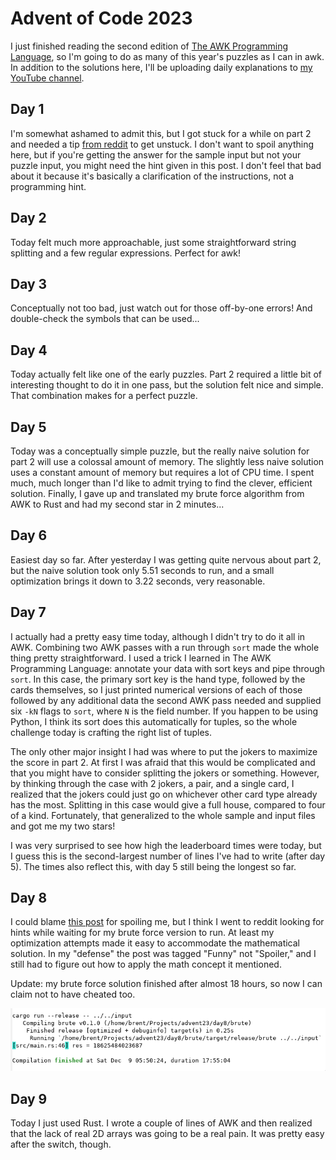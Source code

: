 # Advent of Code 2023

I just finished reading the second edition of [The AWK Programming
Language](https://awk.dev/), so I'm going to do as many of this year's puzzles
as I can in awk. In addition to the solutions here, I'll be uploading daily
explanations to [my YouTube channel](https://www.youtube.com/@bwestbro).

## Day 1

I'm somewhat ashamed to admit this, but I got stuck for a while on part 2 and
needed a tip [from reddit][reddit1] to get unstuck. I don't want to spoil
anything here, but if you're getting the answer for the sample input but not
your puzzle input, you might need the hint given in this post. I don't feel that
bad about it because it's basically a clarification of the instructions, not a
programming hint.

## Day 2

Today felt much more approachable, just some straightforward string splitting
and a few regular expressions. Perfect for awk!

## Day 3

Conceptually not too bad, just watch out for those off-by-one errors! And
double-check the symbols that can be used...

## Day 4

Today actually felt like one of the early puzzles. Part 2 required a little bit
of interesting thought to do it in one pass, but the solution felt nice and
simple. That combination makes for a perfect puzzle.

## Day 5

Today was a conceptually simple puzzle, but the really naive solution for part 2
will use a colossal amount of memory. The slightly less naive solution uses a
constant amount of memory but requires a lot of CPU time. I spent much, much
longer than I'd like to admit trying to find the clever, efficient solution.
Finally, I gave up and translated my brute force algorithm from AWK to Rust and
had my second star in 2 minutes...

## Day 6

Easiest day so far. After yesterday I was getting quite nervous about part 2,
but the naive solution took only 5.51 seconds to run, and a small optimization
brings it down to 3.22 seconds, very reasonable.

## Day 7

I actually had a pretty easy time today, although I didn't try to do it all in
AWK. Combining two AWK passes with a run through `sort` made the whole thing
pretty straightforward. I used a trick I learned in The AWK Programming
Language: annotate your data with sort keys and pipe through `sort`. In this
case, the primary sort key is the hand type, followed by the cards themselves,
so I just printed numerical versions of each of those followed by any additional
data the second AWK pass needed and supplied six `-kN` flags to `sort`, where
`N` is the field number. If you happen to be using Python, I think its sort does
this automatically for tuples, so the whole challenge today is crafting the
right list of tuples.

The only other major insight I had was where to put the jokers to maximize the
score in part 2. At first I was afraid that this would be complicated and that
you might have to consider splitting the jokers or something. However, by
thinking through the case with 2 jokers, a pair, and a single card, I realized
that the jokers could just go on whichever other card type already has the most.
Splitting in this case would give a full house, compared to four of a kind.
Fortunately, that generalized to the whole sample and input files and got me my
two stars!

I was very surprised to see how high the leaderboard times were today, but I
guess this is the second-largest number of lines I've had to write (after day
5). The times also reflect this, with day 5 still being the longest so far.

## Day 8

I could blame [this post][reddit2] for spoiling me, but I think I went to reddit
looking for hints while waiting for my brute force version to run. At least my
optimization attempts made it easy to accommodate the mathematical solution. In
my "defense" the post was tagged "Funny" not "Spoiler," and I still had to
figure out how to apply the math concept it mentioned.

Update: my brute force solution finished after almost 18 hours, so now I can
claim not to have cheated too.

![Day 8 Part 2 Result](.pics/day8.png)

## Day 9

Today I just used Rust. I wrote a couple of lines of AWK and then realized that
the lack of real 2D arrays was going to be a real pain. It was pretty easy after
the switch, though.

[reddit1]: https://www.reddit.com/r/adventofcode/comments/1884fpl/2023_day_1for_those_who_stuck_on_part_2/
[reddit2]: https://www.reddit.com/r/adventofcode/comments/18dixqk/2023_day_8_part_2_come_to_papa_wait_a_minute/
